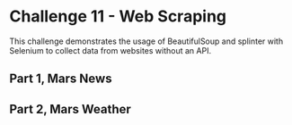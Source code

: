 # Challenge 11 - Web Scraping

This challenge demonstrates the usage of BeautifulSoup and splinter with Selenium to collect data from websites without an API.

## Part 1, Mars News

## Part 2, Mars Weather
